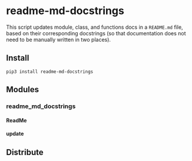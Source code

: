 # readme-md-docstrings

This script updates module, class, and functions docs in a `README.md` file,
based on their corresponding docstrings (so that documentation does not need to
be manually written in two places).

## Install

```shell script
pip3 install readme-md-docstrings
```

## Modules

### readme_md_docstrings

#### ReadMe

#### update

## Distribute

